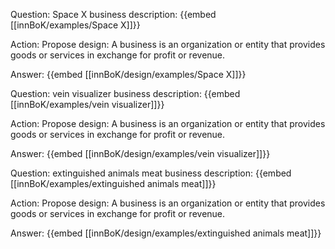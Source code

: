 Question: Space X business description:
{{embed [[innBoK/examples/Space X]]}}

Action: Propose design: A business is an organization or entity that provides goods or services in exchange for profit or revenue.

Answer:
{{embed [[innBoK/design/examples/Space X]]}}

Question: vein visualizer business description:
{{embed [[innBoK/examples/vein visualizer]]}}

Action: Propose design: A business is an organization or entity that provides goods or services in exchange for profit or revenue.

Answer:
{{embed [[innBoK/design/examples/vein visualizer]]}}

Question: extinguished animals meat business description:
{{embed [[innBoK/examples/extinguished animals meat]]}}

Action: Propose design: A business is an organization or entity that provides goods or services in exchange for profit or revenue.

Answer:
{{embed [[innBoK/design/examples/extinguished animals meat]]}}



